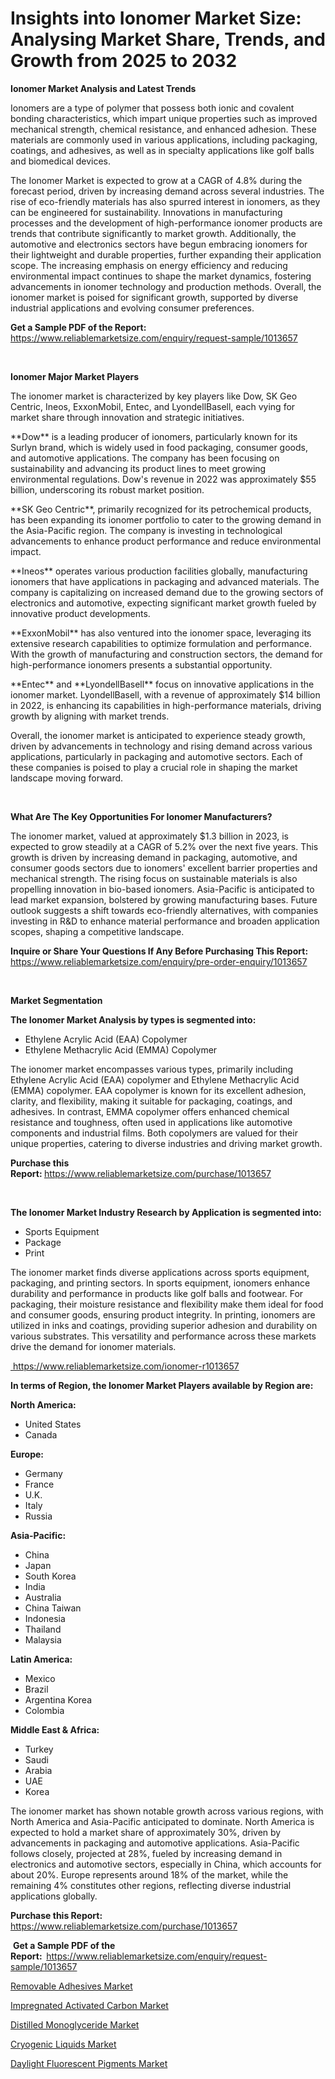 <p><h1>Insights into Ionomer Market Size: Analysing Market Share, Trends, and Growth from 2025 to 2032</h1></p><p><strong>Ionomer Market Analysis and Latest Trends</strong></p>
<p><p>Ionomers are a type of polymer that possess both ionic and covalent bonding characteristics, which impart unique properties such as improved mechanical strength, chemical resistance, and enhanced adhesion. These materials are commonly used in various applications, including packaging, coatings, and adhesives, as well as in specialty applications like golf balls and biomedical devices.</p><p>The Ionomer Market is expected to grow at a CAGR of 4.8% during the forecast period, driven by increasing demand across several industries. The rise of eco-friendly materials has also spurred interest in ionomers, as they can be engineered for sustainability. Innovations in manufacturing processes and the development of high-performance ionomer products are trends that contribute significantly to market growth. Additionally, the automotive and electronics sectors have begun embracing ionomers for their lightweight and durable properties, further expanding their application scope. The increasing emphasis on energy efficiency and reducing environmental impact continues to shape the market dynamics, fostering advancements in ionomer technology and production methods. Overall, the ionomer market is poised for significant growth, supported by diverse industrial applications and evolving consumer preferences.</p></p>
<p><strong>Get a Sample PDF of the Report:&nbsp;</strong> <a href="https://www.reliablemarketsize.com/enquiry/request-sample/1013657?utm_campaign=1888&utm_medium=2&utm_source=Github&utm_content=ia&utm_term=01042025&utm_id=ionomer">https://www.reliablemarketsize.com/enquiry/request-sample/1013657</a></p>
<p>&nbsp;</p>
<p><strong>Ionomer Major Market Players</strong></p>
<p><p>The ionomer market is characterized by key players like Dow, SK Geo Centric, Ineos, ExxonMobil, Entec, and LyondellBasell, each vying for market share through innovation and strategic initiatives.</p><p>**Dow** is a leading producer of ionomers, particularly known for its Surlyn brand, which is widely used in food packaging, consumer goods, and automotive applications. The company has been focusing on sustainability and advancing its product lines to meet growing environmental regulations. Dow's revenue in 2022 was approximately $55 billion, underscoring its robust market position.</p><p>**SK Geo Centric**, primarily recognized for its petrochemical products, has been expanding its ionomer portfolio to cater to the growing demand in the Asia-Pacific region. The company is investing in technological advancements to enhance product performance and reduce environmental impact.</p><p>**Ineos** operates various production facilities globally, manufacturing ionomers that have applications in packaging and advanced materials. The company is capitalizing on increased demand due to the growing sectors of electronics and automotive, expecting significant market growth fueled by innovative product developments.</p><p>**ExxonMobil** has also ventured into the ionomer space, leveraging its extensive research capabilities to optimize formulation and performance. With the growth of manufacturing and construction sectors, the demand for high-performance ionomers presents a substantial opportunity.</p><p>**Entec** and **LyondellBasell** focus on innovative applications in the ionomer market. LyondellBasell, with a revenue of approximately $14 billion in 2022, is enhancing its capabilities in high-performance materials, driving growth by aligning with market trends.</p><p>Overall, the ionomer market is anticipated to experience steady growth, driven by advancements in technology and rising demand across various applications, particularly in packaging and automotive sectors. Each of these companies is poised to play a crucial role in shaping the market landscape moving forward.</p></p>
<p>&nbsp;</p>
<p><strong>What Are The Key Opportunities For Ionomer Manufacturers?</strong></p>
<p><p>The ionomer market, valued at approximately $1.3 billion in 2023, is expected to grow steadily at a CAGR of 5.2% over the next five years. This growth is driven by increasing demand in packaging, automotive, and consumer goods sectors due to ionomers' excellent barrier properties and mechanical strength. The rising focus on sustainable materials is also propelling innovation in bio-based ionomers. Asia-Pacific is anticipated to lead market expansion, bolstered by growing manufacturing bases. Future outlook suggests a shift towards eco-friendly alternatives, with companies investing in R&D to enhance material performance and broaden application scopes, shaping a competitive landscape.</p></p>
<p><strong>Inquire or Share Your Questions If Any Before Purchasing This Report:</strong> <a href="https://www.reliablemarketsize.com/enquiry/pre-order-enquiry/1013657?utm_campaign=1888&utm_medium=2&utm_source=Github&utm_content=ia&utm_term=01042025&utm_id=ionomer">https://www.reliablemarketsize.com/enquiry/pre-order-enquiry/1013657</a></p>
<p>&nbsp;</p>
<p><strong>Market Segmentation</strong></p>
<p><strong>The Ionomer Market Analysis by types is segmented into:</strong></p>
<p><ul><li>Ethylene Acrylic Acid (EAA) Copolymer</li><li>Ethylene Methacrylic Acid (EMMA) Copolymer</li></ul></p>
<p><p>The ionomer market encompasses various types, primarily including Ethylene Acrylic Acid (EAA) copolymer and Ethylene Methacrylic Acid (EMMA) copolymer. EAA copolymer is known for its excellent adhesion, clarity, and flexibility, making it suitable for packaging, coatings, and adhesives. In contrast, EMMA copolymer offers enhanced chemical resistance and toughness, often used in applications like automotive components and industrial films. Both copolymers are valued for their unique properties, catering to diverse industries and driving market growth.</p></p>
<p><strong>Purchase this Report:&nbsp;</strong><a href="https://www.reliablemarketsize.com/purchase/1013657?utm_campaign=1888&utm_medium=2&utm_source=Github&utm_content=ia&utm_term=01042025&utm_id=ionomer">https://www.reliablemarketsize.com/purchase/1013657</a></p>
<p>&nbsp;</p>
<p><strong>The Ionomer Market Industry Research by Application is segmented into:</strong></p>
<p><ul><li>Sports Equipment</li><li>Package</li><li>Print</li></ul></p>
<p><p>The ionomer market finds diverse applications across sports equipment, packaging, and printing sectors. In sports equipment, ionomers enhance durability and performance in products like golf balls and footwear. For packaging, their moisture resistance and flexibility make them ideal for food and consumer goods, ensuring product integrity. In printing, ionomers are utilized in inks and coatings, providing superior adhesion and durability on various substrates. This versatility and performance across these markets drive the demand for ionomer materials.</p></p>
<p><a href="https://www.reliablemarketsize.com/ionomer-r1013657?utm_campaign=1888&utm_medium=2&utm_source=Github&utm_content=ia&utm_term=01042025&utm_id=ionomer">&nbsp;https://www.reliablemarketsize.com/ionomer-r1013657</a></p>
<p><strong>In terms of Region, the Ionomer Market Players available by Region are:</strong></p>
<p>
    <p> <strong> North America: </strong>
        <ul>
            <li>United States</li>
            <li>Canada</li>
        </ul>
        </p> 
    <p> <strong> Europe: </strong>
        <ul>
            <li>Germany</li>
            <li>France</li>
            <li>U.K.</li>
            <li>Italy</li>
            <li>Russia</li>
        </ul>
        </p> 
    <p> <strong> Asia-Pacific: </strong>
        <ul>
            <li>China</li>
            <li>Japan</li>
            <li>South Korea</li>
            <li>India</li>
            <li>Australia</li>
            <li>China Taiwan</li>
            <li>Indonesia</li>
            <li>Thailand</li>
            <li>Malaysia</li>
        </ul>
        </p> 
    <p> <strong> Latin America: </strong>
        <ul>
            <li>Mexico</li>
            <li>Brazil</li>
            <li>Argentina Korea</li>
            <li>Colombia</li>
        </ul>
        </p> 
    <p> <strong> Middle East & Africa: </strong>
        <ul>
            <li>Turkey</li>
            <li>Saudi</li>
            <li>Arabia</li>
            <li>UAE</li>
            <li>Korea</li>
        </ul>
    </p>
    </p>
<p><p>The ionomer market has shown notable growth across various regions, with North America and Asia-Pacific anticipated to dominate. North America is expected to hold a market share of approximately 30%, driven by advancements in packaging and automotive applications. Asia-Pacific follows closely, projected at 28%, fueled by increasing demand in electronics and automotive sectors, especially in China, which accounts for about 20%. Europe represents around 18% of the market, while the remaining 4% constitutes other regions, reflecting diverse industrial applications globally.</p></p>
<p><strong>Purchase this Report: </strong><a href="https://www.reliablemarketsize.com/purchase/1013657?utm_campaign=1888&utm_medium=2&utm_source=Github&utm_content=ia&utm_term=01042025&utm_id=ionomer">https://www.reliablemarketsize.com/purchase/1013657</a></p>
<p>&nbsp;<strong>Get a Sample PDF of the Report:&nbsp;&nbsp;</strong><a href="https://www.reliablemarketsize.com/enquiry/request-sample/1013657?utm_campaign=1888&utm_medium=2&utm_source=Github&utm_content=ia&utm_term=01042025&utm_id=ionomer">https://www.reliablemarketsize.com/enquiry/request-sample/1013657</a></p>
<p><strong></strong></p>
<p><p><a href="https://github.com/kukamedogas/Market-Research-Report-List-1/blob/main/removable-adhesives-market.md?utm_campaign=1888&utm_medium=2&utm_source=Github&utm_content=ia&utm_term=01042025&utm_id=ionomer">Removable Adhesives Market</a></p><p><a href="https://github.com/abararybar2x/Market-Research-Report-List-1/blob/main/impregnated-activated-carbon-market.md?utm_campaign=1888&utm_medium=2&utm_source=Github&utm_content=ia&utm_term=01042025&utm_id=ionomer">Impregnated Activated Carbon Market</a></p><p><a href="https://github.com/estaykaleslo/Market-Research-Report-List-1/blob/main/distilled-monoglyceride-market.md?utm_campaign=1888&utm_medium=2&utm_source=Github&utm_content=ia&utm_term=01042025&utm_id=ionomer">Distilled Monoglyceride Market</a></p><p><a href="https://github.com/tandyorandby/Market-Research-Report-List-1/blob/main/cryogenic-liquids-market.md?utm_campaign=1888&utm_medium=2&utm_source=Github&utm_content=ia&utm_term=01042025&utm_id=ionomer">Cryogenic Liquids Market</a></p><p><a href="https://github.com/parthplagaf6/Market-Research-Report-List-1/blob/main/daylight-fluorescent-pigments-market.md?utm_campaign=1888&utm_medium=2&utm_source=Github&utm_content=ia&utm_term=01042025&utm_id=ionomer">Daylight Fluorescent Pigments Market</a></p></p>